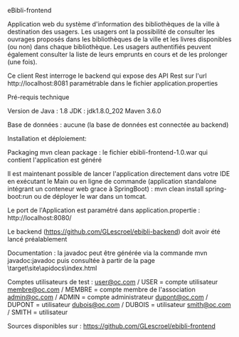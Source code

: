 eBibli-frontend

Application web du système d'information des bibliothèques de la ville à destination des usagers.
Les usagers ont la possibilité de consulter les ouvrages proposés dans les bibliothèques de la ville et les livres disponibles (ou non) dans chaque bibliothèque.
Les usagers authentifiés peuvent également consulter la liste de leurs emprunts en cours et de les prolonger (une fois).

Ce client Rest interroge le backend qui expose des API Rest sur l'url http://localhost:8081 paramétrable dans le fichier application.properties

Pré-requis technique

Version de Java : 1.8
 JDK : jdk1.8.0_202
 Maven 3.6.0

Base de données : aucune (la base de données est connectée au backend)

Installation et déploiement:

Packaging
mvn clean package : le fichier ebibli-frontend-1.0.war qui contient l'application est généré

Il est maintenant possible de lancer l'application directement dans votre IDE en exécutant le Main
ou en ligne de commande (application standalone intégrant un conteneur web grace à SpringBoot) : mvn clean install spring-boot:run
ou de déployer le war dans un tomcat.

Le port de l'Application est paramétré dans application.propertie : http://localhost:8080/

Le backend (https://github.com/GLescroel/ebibli-backend) doit avoir été lancé préalablement

Documentation : la javadoc peut être générée via la commande mvn javadoc:javadoc puis consultée à partir de la page \target\site\apidocs\index.html

Comptes utilisateurs de test :
user@oc.com / USER = compte utilisateur
membre@oc.com / MEMBRE = compte membre de l'association
admin@oc.com / ADMIN = compte administrateur
dupont@oc.com / DUPONT = utilisateur
dubois@oc.com / DUBOIS = utilisateur
smith@oc.com / SMITH = utilisateur

Sources disponibles sur : https://github.com/GLescroel/ebibli-frontend

